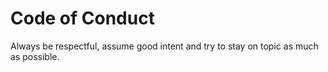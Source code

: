 # Code of Conduct

Always be respectful, assume good intent and try to stay on topic as much as possible.